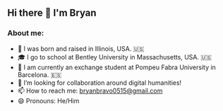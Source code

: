 ## Hi there 👋 I'm Bryan
### About me:
- 👶 I was born and raised in Illinois, USA. 🇺🇸
- 🎓 I go to school at Bentley University in Massachusetts, USA. 🇺🇸
- 📝 I am currently an exchange student at Pompeu Fabra University in Barcelona. 🇪🇸
- 👯 I’m looking for collaboration around digital humanities!
- 📫 How to reach me: bryanbravo0515@gmail.com
- 😄 Pronouns: He/Him
